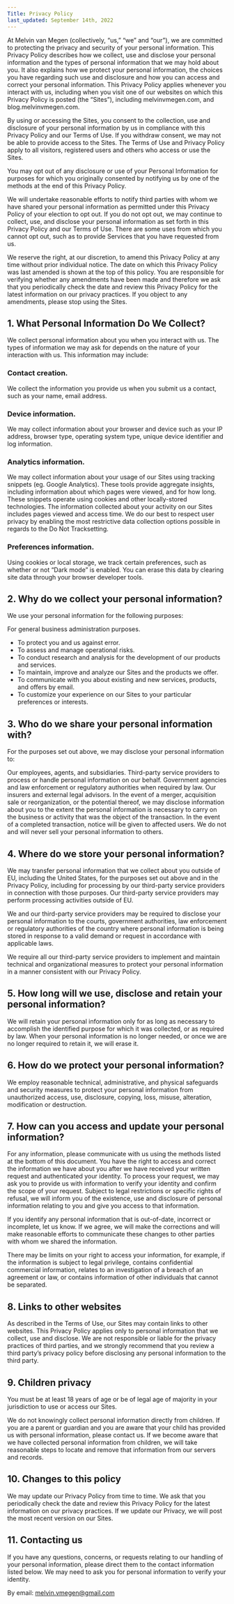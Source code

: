 ```yaml
---
Title: Privacy Policy
last_updated: September 14th, 2022
---
```


At Melvin van Megen (collectively, “us,” “we” and “our”), we are committed to protecting the privacy and security of your personal information. This Privacy Policy describes how we collect, use and disclose your personal information and the types of personal information that we may hold about you. It also explains how we protect your personal information, the choices you have regarding such use and disclosure and how you can access and correct your personal information. This Privacy Policy applies whenever you interact with us, including when you visit one of our websites on which this Privacy Policy is posted (the “Sites”), including melvinvmegen.com, and blog.melvinvmegen.com.

By using or accessing the Sites, you consent to the collection, use and disclosure of your personal information by us in compliance with this Privacy Policy and our Terms of Use. If you withdraw consent, we may not be able to provide access to the Sites. The Terms of Use and Privacy Policy apply to all visitors, registered users and others who access or use the Sites.

You may opt out of any disclosure or use of your Personal Information for purposes for which you originally consented by notifying us by one of the methods at the end of this Privacy Policy.

We will undertake reasonable efforts to notify third parties with whom we have shared your personal information as permitted under this Privacy Policy of your election to opt out. If you do not opt out, we may continue to collect, use, and disclose your personal information as set forth in this Privacy Policy and our Terms of Use. There are some uses from which you cannot opt out, such as to provide Services that you have requested from us.

We reserve the right, at our discretion, to amend this Privacy Policy at any time without prior individual notice. The date on which this Privacy Policy was last amended is shown at the top of this policy. You are responsible for verifying whether any amendments have been made and therefore we ask that you periodically check the date and review this Privacy Policy for the latest information on our privacy practices. If you object to any amendments, please stop using the Sites.

## 1. What Personal Information Do We Collect?
We collect personal information about you when you interact with us. The types of information we may ask for depends on the nature of your interaction with us. This information may include:

### Contact creation.
We collect the information you provide us when you submit us a contact, such as your name, email address.

### Device information. 
We may collect information about your browser and device such as your IP address, browser type, operating system type, unique device identifier and log information.
### Analytics information. 
We may collect information about your usage of our Sites using tracking snippets (eg. Google Analytics). These tools provide aggregate insights, including information about which pages were viewed, and for how long. These snippets operate using cookies and other locally-stored technologies. The information collected about your activity on our Sites includes pages viewed and access time. We do our best to respect user privacy by enabling the most restrictive data collection options possible in regards to the Do Not Tracksetting.
### Preferences information. 
Using cookies or local storage, we track certain preferences, such as whether or not “Dark mode” is enabled. You can erase this data by clearing site data through your browser developer tools.

## 2. Why do we collect your personal information?
We use your personal information for the following purposes:

For general business administration purposes.
- To protect you and us against error.
- To assess and manage operational risks.
- To conduct research and analysis for the development of our products and services.
- To maintain, improve and analyze our Sites and the products we offer.
- To communicate with you about existing and new services, products, and offers by email.
- To customize your experience on our Sites to your particular preferences or interests.

## 3. Who do we share your personal information with?
For the purposes set out above, we may disclose your personal information to:

Our employees, agents, and subsidiaries.
Third-party service providers to process or handle personal information on our behalf.
Government agencies and law enforcement or regulatory authorities when required by law.
Our insurers and external legal advisors.
In the event of a merger, acquisition sale or reorganization, or the potential thereof, we may disclose information about you to the extent the personal information is necessary to carry on the business or activity that was the object of the transaction. In the event of a completed transaction, notice will be given to affected users.
We do not and will never sell your personal information to others.

## 4. Where do we store your personal information?
We may transfer personal information that we collect about you outside of EU, including the United States, for the purposes set out above and in the Privacy Policy, including for processing by our third-party service providers in connection with those purposes. Our third-party service providers may perform processing activities outside of EU.

We and our third-party service providers may be required to disclose your personal information to the courts, government authorities, law enforcement or regulatory authorities of the country where personal information is being stored in response to a valid demand or request in accordance with applicable laws.

We require all our third-party service providers to implement and maintain technical and organizational measures to protect your personal information in a manner consistent with our Privacy Policy.

## 5. How long will we use, disclose and retain your personal information?

We will retain your personal information only for as long as necessary to accomplish the identified purpose for which it was collected, or as required by law. When your personal information is no longer needed, or once we are no longer required to retain it, we will erase it.

## 6. How do we protect your personal information?

We employ reasonable technical, administrative, and physical safeguards and security measures to protect your personal information from unauthorized access, use, disclosure, copying, loss, misuse, alteration, modification or destruction.

## 7. How can you access and update your personal information?

For any information, please communicate with us using the methods listed at the bottom of this document. You have the right to access and correct the information we have about you after we have received your written request and authenticated your identity. To process your request, we may ask you to provide us with information to verify your identity and confirm the scope of your request. Subject to legal restrictions or specific rights of refusal, we will inform you of the existence, use and disclosure of personal information relating to you and give you access to that information.

If you identify any personal information that is out-of-date, incorrect or incomplete, let us know. If we agree, we will make the corrections and will make reasonable efforts to communicate these changes to other parties with whom we shared the information.

There may be limits on your right to access your information, for example, if the information is subject to legal privilege, contains confidential commercial information, relates to an investigation of a breach of an agreement or law, or contains information of other individuals that cannot be separated.

## 8. Links to other websites
As described in the Terms of Use, our Sites may contain links to other websites. This Privacy Policy applies only to personal information that we collect, use and disclose. We are not responsible or liable for the privacy practices of third parties, and we strongly recommend that you review a third party’s privacy policy before disclosing any personal information to the third party.

## 9. Children privacy
You must be at least 18 years of age or be of legal age of majority in your jurisdiction to use or access our Sites.

We do not knowingly collect personal information directly from children. If you are a parent or guardian and you are aware that your child has provided us with personal information, please contact us. If we become aware that we have collected personal information from children, we will take reasonable steps to locate and remove that information from our servers and records.

## 10. Changes to this policy
We may update our Privacy Policy from time to time. We ask that you periodically check the date and review this Privacy Policy for the latest information on our privacy practices. If we update our Privacy, we will post the most recent version on our Sites.

## 11. Contacting us
If you have any questions, concerns, or requests relating to our handling of your personal information, please direct them to the contact information listed below. We may need to ask you for personal information to verify your identity.

By email: melvin.vmegen@gmail.com